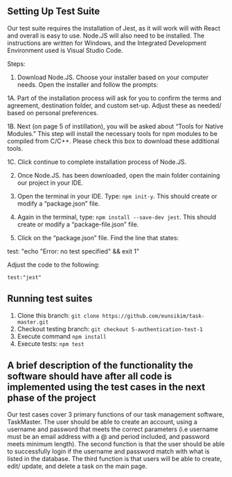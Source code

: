 ## Setting Up Test Suite

Our test suite requires the installation of Jest, as it will work will with React and overall is easy to use. Node.JS will also need to be installed. The instructions are written for Windows, and the Integrated Development Environment used is Visual Studio Code.

Steps:

1. Download Node.JS. Choose your installer based on your computer needs. Open the installer and follow the prompts:

1A. Part of the installation process will ask for you to confirm the terms and agreement, destination folder, and custom set-up. Adjust these as needed/ based on personal preferences.

1B. Next (on page 5 of instillation), you will be asked about “Tools for Native Modules.” This step will install the necessary tools for npm modules to be compiled from C/C++. Please check this box to download these additional tools.

1C. Click continue to complete installation process of Node.JS.

2. Once Node.JS. has been downloaded, open the main folder containing our project in your IDE.

3. Open the terminal in your IDE. Type: `npm init-y`. This should create or modify a “package.json” file.

4. Again in the terminal, type: `npm install --save-dev jest`. This should create or modify a “package-file.json” file.

5. Click on the “package.json” file. Find the line that states:

test: "echo \"Error: no test specified\" && exit 1"

Adjust the code to the following:

`test:"jest"`

## Running test suites

1. Clone this branch: `git clone https://github.com/eunsikim/task-master.git`
2. Checkout testing branch: `git checkout 5-authentication-test-1`
3. Execute command `npm install`
4. Execute tests: `npm test`

## A brief description of the functionality the software should have after all code is implemented using the test cases in the next phase of the project

Our test cases cover 3 primary functions of our task management software, TaskMaster. The user should be able to create an account, using a username and password that meets the correct parameters (i.e username must be an email address with a @ and period included, and password meets minimum length). The second function is that the user should be able to successfully login if the username and password match with what is listed in the database. The third function is that users will be able to create, edit/ update, and delete a task on the main page.
